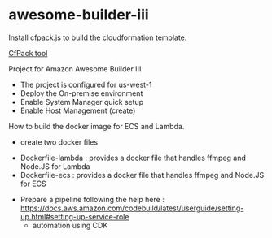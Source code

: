 
# awesome-builder-iii

Install cfpack.js to build the cloudformation template.

[CfPack tool](https://www.npmjs.com/package/cfpack.js)


Project for Amazon Awesome Builder III

* The project is configured for us-west-1
* Deploy the On-premise environment
* Enable System Manager quick setup
 * Enable Host Management (create)


How to build the docker image for ECS and Lambda.

- create two docker files
 * Dockerfile-lambda : provides a docker file that handles ffmpeg and Node.JS for Lambda
 * Dockerfile-ecs : provides a docker file that handles ffmpeg and Node.JS for ECS
- Prepare a pipeline following the help here : https://docs.aws.amazon.com/codebuild/latest/userguide/setting-up.html#setting-up-service-role
  - automation using CDK